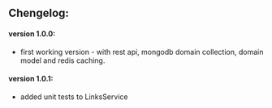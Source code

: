 ## Chengelog:
#### version 1.0.0:
- first working version - with rest api, mongodb domain collection, domain model and redis caching. 
#### version 1.0.1:
- added unit tests to LinksService

